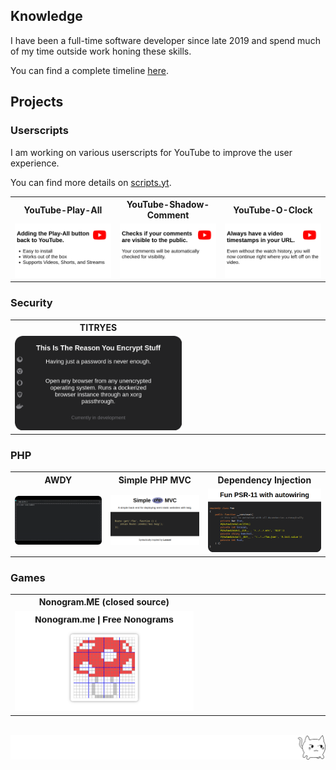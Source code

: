 <!-- Generated File, do not edit -->
<!-- Yep, this README is completely over the top -->
<!--
## Who am I?

Wish, I knew...
-->

## Knowledge

I have been a full-time software developer since late 2019 and spend much of my time outside work honing these skills.

You can find a complete timeline [here](https://robertwesner.github.io/knowledge/).

## Projects

### Userscripts

I am working on various userscripts for YouTube to improve the user experience.

You can find more details on [scripts.yt](https://scripts.yt/).

<table><tr><th width="10000">YouTube-Play-All</th><th width="10000">YouTube-Shadow-Comment</th><th width="10000">YouTube-O-Clock</th></tr><tr><td><div align="center">
    <a href="https://github.com/RobertWesner/YouTube-Play-All"><img src="/img/projects/userscripts/youtube/ytpa.png?1747406869" alt="Adding the Play-All button back to YouTube. - Easy to install - Works out of the box - Supports Videos, Shorts, and Streams"></a>
</div></td><td><div align="center">
    <a href="https://github.com/RobertWesner/YouTube-Shadow-Comment"><img src="/img/projects/userscripts/youtube/ytsc.png?1747406869" alt="Checks if your comments are visible to the public. - Your comments will be automatically checked for visibility."></a>
</div></td><td><div align="center">
    <a href="https://github.com/RobertWesner/YouTube-O-Clock"><img src="/img/projects/userscripts/youtube/ytoc.png?1747406869" alt="Always have a video timestamps in your URL. - Even without the watch history, you will now continue right where you left off on the video."></a>
</div></td></tr></table>

### Security

<table><tr><th width="10000">TITRYES</th><th width="10000"></th></tr><tr><td><div align="center">
    <a href="https://github.com/RobertWesner/titryes"><img src="/img/projects/security/titryes.png?1747406869" alt="main { - padding: .4em; - font-size: 1.4em; - background-color: #232324; - color: white; - text-align: center; - } - #icons { - position: absolute; - left: .2em; - top: 0; - bottom: 0; - display: flex; - flex-direction: column; - justify-content: center; - color: #838387; - } - #icons &gt; i:not(:last-child) { - margin-bottom: 1em; - } - small { - position: absolute; - bottom: 2em; - left: 0; - right: 0; - color: #727276; - } - This Is The Reason You Encrypt Stuff - Having just a password is never enough. - Open any browser from any unencrypted operating system. - Runs a dockerized browser instance through an xorg passthrough. - Currently in development"></a>
</div></td></tr></table>

### PHP

<table><tr><th width="10000">AWDY</th><th width="10000">Simple PHP MVC</th><th width="10000">Dependency Injection</th></tr><tr><td><div align="center">
    <a href="https://github.com/RobertWesner/awdy"><img src="/img/projects/php/awdy_rounded.gif?1747406869" alt="Are We Done Yet? Spice up your PHP-scripts with progress-bars and more! "></a>
</div></td><td><div align="center">
    <a href="https://github.com/RobertWesner/simple-mvc-php"><img src="/img/projects/php/simplemvc.png?1747406869" alt="A simple PHP back end designed for semi-static content."></a>
</div></td><td><div align="center">
    <a href="https://github.com/RobertWesner/dependency-injection"><img src="/img/projects/php/dependency-injection.png?1747406869" alt="A fun PSR-11 container with autowiring."></a>
</div></td></tr></table>

### Games

<table><tr><th width="10000">Nonogram.ME (closed source)</th><th width="10000"></th></tr><tr><td><div align="center">
    <a href="https://nonogram.me/"><img src="/img/projects/games/nonogramme.png?1747406869" alt="Nonogram.ME - Free Nonograms"></a>
</div></td></tr></table>

<br>
<img src="/img/schmvs.png" alt="/ᐠ｡ꞈ｡ᐟ">